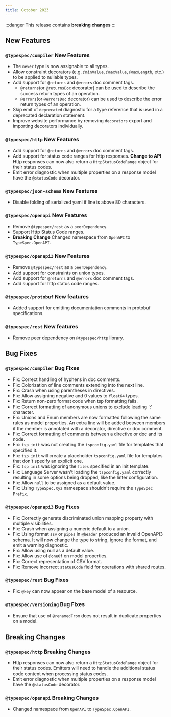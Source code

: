 ```yaml
---
title: October 2023
---
```


:::danger
This release contains **breaking changes**
:::

## New Features

### `@typespec/compiler` New Features

- The `never` type is now assignable to all types.
- Allow constraint decorators (e.g. `@minValue`, `@maxValue`, `@maxLength`, etc.) to be applied to nullable types.
- Add support for `@returns` and `@errors` doc comment tags.
  - `@returns`(or `@returnsDoc` decorator) can be used to describe the success return types of an operation.
  - `@errors`(or `@errorsDoc` decorator) can be used to describe the error return types of an operation.
- Skip emit of `deprecated` diagnostic for a type reference that is used in a deprecated declaration statement.
- Improve website performance by removing `decorators` export and importing decorators individually.

### `@typespec/http` New Features

- Add support for `@returns` and `@errors` doc comment tags.
- Add support for status code ranges for http responses. **Change to API** Http responses can now also return a `HttpStatusCodeRange` object for their status codes.
- Emit error diagnostic when multiple properties on a response model have the `@statusCode` decorator.

### `@typespec/json-schema` New Features

- Disable folding of serialized yaml if line is above 80 characters.

### `@typespec/openapi` New Features

- Remove `@typespec/rest` as a `peerDependency`.
- Support Http Status Code ranges.
- **Breaking Change** Changed namespace from `OpenAPI` to `TypeSpec.OpenAPI`.

### `@typespec/openapi3` New Features

- Remove `@typespec/rest` as a `peerDependency`.
- Add support for constraints on union types.
- Add support for `@returns` and `@errors` doc comment tags.
- Add support for http status code ranges.

### `@typespec/protobuf` New features

- Added support for emitting documentation comments in protobuf specifications.

### `@typespec/rest` New features

- Remove peer dependency on `@typespec/http` library.

## Bug Fixes

### `@typespec/compiler` Bug Fixes

- Fix: Correct handling of hyphens in doc comments.
- Fix: Colorization of line comments extending into the next line.
- Fix: Crash when using parentheses in directives.
- Fix: Allow assigning negative and 0 values to `float64` types.
- Fix: Return non-zero format code when tsp formatting fails.
- Fix: Correct formatting of anonymous unions to exclude leading ':' character.
- Fix: Unions and Enum members are now formatted following the same rules as model properties. An extra line will be added between members if the member is annotated with a decorator, directive or doc comment.
- Fix: Correct formatting of comments between a directive or doc and its node.
- Fix: `tsp init` was not creating the `tspconfig.yaml` file for templates that specified it.
- Fix: `tsp init` will create a placeholder `tspconfig.yaml` file for templates that don't specify an explicit one.
- Fix: `tsp init` was ignoring the `files` specified in an init template.
- Fix: Language Server wasn't loading the `tspconfig.yaml` correctly resulting in some options being dropped, like the linter configuration.
- Fix: Allow `null` to be assigned as a default value.
- Fix: Using `TypeSpec.Xyz` namespace shouldn't require the `TypeSpec Prefix`.

### `@typespec/openapi3` Bug Fixes

- Fix: Correctly generate discriminated union mapping property with multiple visibilities.
- Fix: Crash when assigning a numeric default to a union.
- Fix: Using format `ssv` or `pipes` in `@header` produced an invalid OpenAPI3 schema. It will now change the type to string, ignore the format, and emit a warning diagnostic.
- Fix: Allow using null as a default value.
- Fix: Allow use of `@oneOf` on model properties.
- Fix: Correct representation of CSV format.
- Fix: Remove incorrect `statusCode` field for operations with shared routes.

### `@typespec/rest` Bug Fixes

- Fix: `@key` can now appear on the base model of a resource.

### `@typespec/versioning` Bug Fixes

- Ensure that use of `@renamedFrom` does not result in duplicate properties on a model.

## Breaking Changes

### `@typespec/http` Breaking Changes

- Http responses can now also return a `HttpStatusCodeRange` object for their status codes. Emitters will need to handle the additional status code content when processing status codes.
- Emit error diagnostic when multiple properties on a response model have the `@statusCode` decorator.

### `@typespec/openapi` Breaking Changes

- Changed namespace from `OpenAPI` to `TypeSpec.OpenAPI`.
